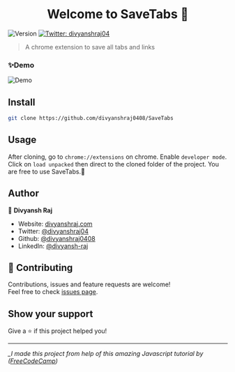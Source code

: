 <h1 align="center">Welcome to SaveTabs 👋</h1>
<p>
  <img alt="Version" src="https://img.shields.io/badge/version-0.1-blue.svg?cacheSeconds=2592000" />
  <a href="https://twitter.com/divyanshraj04" target="_blank">
    <img alt="Twitter: divyanshraj04" src="https://img.shields.io/twitter/follow/divyanshraj04.svg?style=social" />
  </a>
</p>

> A chrome extension to save all tabs and links

### ✨Demo

![Demo](https://media.giphy.com/media/ZwelveiY4ntRlFtK4V/giphy.gif)

## Install

```sh
git clone https://github.com/divyanshraj0408/SaveTabs
```

## Usage

After cloning, go to `chrome://extensions` on chrome. 
Enable `developer mode`.
Click on `load unpacked` then direct to the cloned folder of the project.
You are free to use SaveTabs.🥳

## Author

👤 **Divyansh Raj**

* Website: [divyanshraj.com](https://divyanshraj.onrender.com/)
* Twitter: [@divyanshraj04](https://twitter.com/divyanshraj04)
* Github: [@divyanshraj0408](https://github.com/divyanshraj0408)
* LinkedIn: [@divyansh-raj](https://linkedin.com/in/divyansh-raj)

## 🤝 Contributing

Contributions, issues and feature requests are welcome!<br/>Feel free to check [issues page](https://github.com/divyanshraj0408/SaveTabs/issues). 

## Show your support

Give a ⭐️ if this project helped you!

***

*_I made this project from help of this amazing Javascript tutorial by ([FreeCodeCamp](https://www.youtube.com/watch?v=jS4aFq5-91M))*
